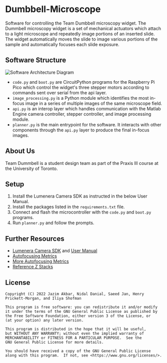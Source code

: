 # Dumbbell-Microscope
Software for controlling the Team Dumbbell microscopy widget. The Dummbell microscopy widget is a set of mechanical actuators which attach to a light microscope and repeatedly image portions of an inserted slide.
The widget automatically moves the slide to image various portions of the sample and automatically focuses each slide exposure.

## Software Structure
![Software Architecture Diagram](https://drive.google.com/uc?export=view&id=1vWPpIpUUFqZDfkjHd6_QA2P0bTIv61rZ)

- `code.py` and `boot.py` are CircuitPython programs for the Raspberry Pi Pico which control the widget's three stepper motors according to commands sent over serial from the api layer.
- `image_processing.py` is a Python module which identifies the most in-focus image in a series of multiple images of the same microscope field.
- `api.py` is an interop layer which handles communication with the Matlab Engine camera controller, stepper controller, and image processing module.
- `planner.py` is the main entrypoint for the software. It interacts with other components through the `api.py` layer to produce the final in-focus images.

## About Us
Team Dummbell is a student design team as part of the Praxis III course at the University of Toronto.

## Setup
1. Install the Lumenera Camera SDK as instructed in the below User Manual.
2. Install the packages listed in the `requirements.txt` file.
3. Connect and flash the microcontroller with the `code.py` and `boot.py` programs.
4. Run `planner.py` and follow the prompts.

## Further Resources
- [Lumenera Camera SDK](https://www.lumenera.com/support/industrial-usb-ethernet/drivers-downloads/lucam-software.html) and [User Manual](https://www.lumenera.com/media/wysiwyg/support/pdf/Teledyne_Lumenera-USB_Camera-API_Reference_Manual.pdf) 
- [Autofocusing Metrics](https://onlinelibrary.wiley.com/doi/full/10.1111/jmi.13064)
- [More Autofocusing Metrics](https://ieeexplore.ieee.org/abstract/document/1545017?casa_token=qrYe0ZHe4dwAAAAA:OtZUMRlPJtLn3xefLA-0QkEZlBXvot3dFesRmVs86TVNshtphdMnTmJcCTsEyw2GigXJTSM)
- [Reference Z Stacks](https://rdr.ucl.ac.uk/articles/dataset/High_Magnification_Z-Stacks_from_Blood_Films/13402301)

## License
    Copyright (C) 2022 Jazim Akbar, Nidal Danial, Saeed Jan, Henry Prickett-Morgan, and Iliya Shofman

    This program is free software: you can redistribute it and/or modify
    it under the terms of the GNU General Public License as published by
    the Free Software Foundation, either version 3 of the License, or
    (at your option) any later version.

    This program is distributed in the hope that it will be useful,
    but WITHOUT ANY WARRANTY; without even the implied warranty of
    MERCHANTABILITY or FITNESS FOR A PARTICULAR PURPOSE.  See the
    GNU General Public License for more details.

    You should have received a copy of the GNU General Public License
    along with this program.  If not, see <https://www.gnu.org/licenses/>.
